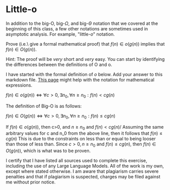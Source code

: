 # Little-o

In addition to the big-O, big-$\Omega$, and big-$\Theta$ notation that
we covered at the beginning of this class, a few other notations are sometimes
used in asymptotic analysis.  For example, "little-$o$" notation.

Prove (i.e.\ give a formal mathematical proof) that $f(n)\in o(g(n))$ implies
that $f(n)\in O(g(n))$.

Hint: The proof will be *very* short and *very* easy. You can start by
identifying the differences between the definitions of O and o.

I have started with the formal definition of $o$ below. Add your answer to this
markdown file. [This
page](https://docs.github.com/en/get-started/writing-on-github/working-with-advanced-formatting/writing-mathematical-expressions)
might help with the notation for mathematical expressions.

$f(n)\in o(g(n)) \iff \forall c>0, \exists n_0, \forall n\ge n_0: f(n) < c g(n)$

The definition of Big-O is as follows:

$f(n)\in O(g(n)) \iff \forall c>0, \exists n_0, \forall n\ge n_0: f(n) \leq c g(n)$

If $f(n)\in o(g(n))$, then c>0, and $n\ge n_0$ and $f(n) < c g(n)$/
Assuming the same arbitrary values for c and n_0 from the above line, then it follows that $f(n) \leq c g(n)$
This is due to the constraints on less than or equal to being looser than those of less than.
Since $c>0, n\ge n_0$ and $f(n) \leq c g(n)$, then $f(n)\in O(g(n))$, which is what was to be proven.

I certify that I have listed all sources used to complete this exercise, including the use of any Large Language Models. All of the work is my own, except where stated otherwise. I am aware that plagiarism carries severe penalties and that if plagiarism is suspected, charges may be filed against me without prior notice.
